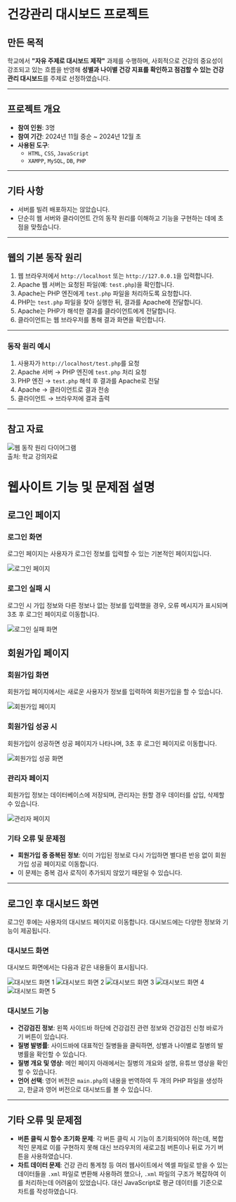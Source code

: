 # 건강관리 대시보드 프로젝트

## **만든 목적**
학교에서 **"자유 주제로 대시보드 제작"** 과제를 수행하며, 사회적으로 건강의 중요성이 강조되고 있는 흐름을 반영해 **성별과 나이별 건강 지표를 확인하고 점검할 수 있는 건강관리 대시보드**를 주제로 선정하였습니다.


---

## **프로젝트 개요**
- **참여 인원**: 3명  
- **참여 기간**: 2024년 11월 중순 ~ 2024년 12월 초  
- **사용된 도구**:  
  - `HTML`, `CSS`, `JavaScript`  
  - `XAMPP`, `MySQL`, `DB`, `PHP`

---

## **기타 사항**
- 서버를 빌려 배포하지는 않았습니다.  
- 단순히 웹 서버와 클라이언트 간의 동작 원리를 이해하고 기능을 구현하는 데에 초점을 맞췄습니다.

---

## **웹의 기본 동작 원리**
1. 웹 브라우저에서 `http://localhost` 또는 `http://127.0.0.1`을 입력합니다.  
2. Apache 웹 서버는 요청된 파일(예: `test.php`)을 확인합니다.  
3. Apache는 PHP 엔진에게 `test.php` 파일을 처리하도록 요청합니다.  
4. PHP는 `test.php` 파일을 찾아 실행한 뒤, 결과를 Apache에 전달합니다.  
5. Apache는 PHP가 해석한 결과를 클라이언트에게 전달합니다.  
6. 클라이언트는 웹 브라우저를 통해 결과 화면을 확인합니다.  

---

### **동작 원리 예시**
1. 사용자가 `http://localhost/test.php`를 요청  
2. Apache 서버 → PHP 엔진에 `test.php` 처리 요청  
3. PHP 엔진 → `test.php` 해석 후 결과를 Apache로 전달  
4. Apache → 클라이언트로 결과 전송  
5. 클라이언트 → 브라우저에 결과 출력  

---

## **참고 자료**
![웹 동작 원리 다이어그램](https://github.com/user-attachments/assets/17375225-e232-4960-a49d-7474c7ea49e5)  
출처: 학교 강의자료





# 웹사이트 기능 및 문제점 설명

## **로그인 페이지**
### 로그인 화면
로그인 페이지는 사용자가 로그인 정보를 입력할 수 있는 기본적인 페이지입니다.

![로그인 페이지](https://github.com/user-attachments/assets/93715ed4-6de2-4143-82bb-fa0a250aa5d4)

### 로그인 실패 시
로그인 시 가입 정보와 다른 정보나 없는 정보를 입력했을 경우, 오류 메시지가 표시되며 3초 후 로그인 페이지로 이동합니다.

![로그인 실패 화면](https://github.com/user-attachments/assets/aee9f2ca-9430-485f-9c12-3425974cbf10)

## **회원가입 페이지**
### 회원가입 화면
회원가입 페이지에서는 새로운 사용자가 정보를 입력하여 회원가입을 할 수 있습니다.

![회원가입 페이지](https://github.com/user-attachments/assets/a7c1e6d3-95b9-48d2-b9e8-e3eea0657044)

### 회원가입 성공 시
회원가입이 성공하면 성공 페이지가 나타나며, 3초 후 로그인 페이지로 이동합니다.

![회원가입 성공 화면](https://github.com/user-attachments/assets/b69b0ad2-42f5-455b-bfef-fc850f98fe04)

### 관리자 페이지
회원가입 정보는 데이터베이스에 저장되며, 관리자는 원할 경우 데이터를 삽입, 삭제할 수 있습니다.

![관리자 페이지](https://github.com/user-attachments/assets/397760be-dfcf-4aa6-bdab-0c85f7acbf61)

### **기타 오류 및 문제점**
- **회원가입 중 중복된 정보**: 이미 가입된 정보로 다시 가입하면 별다른 반응 없이 회원가입 성공 페이지로 이동합니다.
- 이 문제는 중복 검사 로직이 추가되지 않았기 때문일 수 있습니다.

---

## **로그인 후 대시보드 화면**
로그인 후에는 사용자의 대시보드 페이지로 이동합니다. 대시보드에는 다양한 정보와 기능이 제공됩니다.

### 대시보드 화면
대시보드 화면에서는 다음과 같은 내용들이 표시됩니다.

![대시보드 화면 1](https://github.com/user-attachments/assets/00696422-d966-42ef-b9b7-02ae1b449bef)
![대시보드 화면 2](https://github.com/user-attachments/assets/0a9f9239-3f9b-4e3f-82ce-e7703ff0a559)
![대시보드 화면 3](https://github.com/user-attachments/assets/2b890ce3-a85a-4558-ac6e-109484e36867)
![대시보드 화면 4](https://github.com/user-attachments/assets/50f7a74d-deea-48c2-8397-18c37c169798)
![대시보드 화면 5](https://github.com/user-attachments/assets/fb45ce47-c80e-4c7c-8af3-b4e491c7d6ff)

### 대시보드 기능
- **건강검진 정보**: 왼쪽 사이드바 하단에 건강검진 관련 정보와 건강검진 신청 바로가기 버튼이 있습니다.
- **질병 발병률**: 사이드바에 대표적인 질병들을 클릭하면, 성별과 나이별로 질병의 발병률을 확인할 수 있습니다.
- **질병 개요 및 영상**: 메인 페이지 아래에서는 질병의 개요와 설명, 유튜브 영상을 확인할 수 있습니다.
- **언어 선택**: 영어 버전은 `main.php`의 내용을 번역하여 두 개의 PHP 파일을 생성하고, 한글과 영어 버전으로 대시보드를 볼 수 있습니다.

---

## **기타 오류 및 문제점**
- **버튼 클릭 시 함수 초기화 문제**: 각 버튼 클릭 시 기능이 초기화되어야 하는데, 복합적인 문제로 이를 구현하지 못해 대신 브라우저의 새로고침 버튼이나 뒤로 가기 버튼을 사용하였습니다.
- **차트 데이터 문제**: 건강 관리 통계청 등 여러 웹사이트에서 엑셀 파일로 받을 수 있는 데이터들을 `.xml` 파일로 변환해 사용하려 했으나, `.xml` 파일의 구조가 복잡하여 이를 처리하는데 어려움이 있었습니다. 대신 JavaScript로 평균 데이터를 기준으로 차트를 작성하였습니다.
